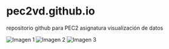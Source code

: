 # pec2vd.github.io
repositorio github para PEC2 asignatura visualización de datos

![Imagen 1](./representacion1.jpg)
![Imagen 2](./representacion2.jpg)
![Imagen 3](./representacion3.jpg)
